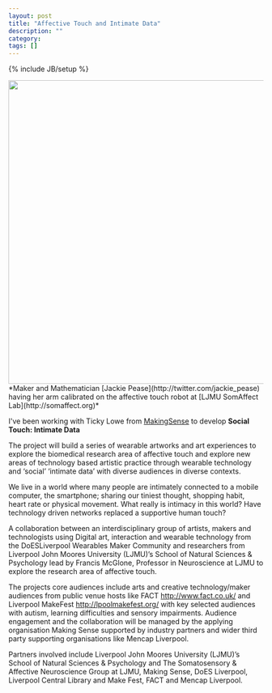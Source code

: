 ```yaml
---
layout: post
title: "Affective Touch and Intimate Data"
description: ""
category: 
tags: []
---
```

{% include JB/setup %}

<img src="https://pbs.twimg.com/media/Ca49o8HW8AAgwgL.jpg" width="600">
*Maker and Mathematician [Jackie Pease](http://twitter.com/jackie_pease) having her arm calibrated on the affective touch robot at [LJMU SomAffect Lab](http://somaffect.org)*

I've been working with Ticky Lowe from [MakingSense](http://www.tickylowe.com/?page_id=16) to develop **Social Touch: Intimate Data**

The project will build a series of wearable artworks and art experiences to explore the biomedical research area of affective touch and explore new areas of technology based artistic practice through wearable technology and ‘social’ ‘intimate data’ with diverse audiences in diverse contexts.

We live in a world where many people are intimately connected to a mobile computer, the smartphone; sharing our tiniest thought, shopping habit, heart rate or physical movement. What really is intimacy in this world? Have technology driven networks replaced a supportive human touch?

A collaboration between an interdisciplinary group of artists, makers and technologists using Digital art, interaction and wearable technology from the DoESLiverpool Wearables Maker Community and researchers from Liverpool John Moores University (LJMU)’s School of Natural Sciences & Psychology lead by Francis McGlone, Professor in Neuroscience at LJMU to explore the research area of affective touch.

The projects core audiences include arts and creative technology/maker audiences from public venue hosts like FACT http://www.fact.co.uk/ and Liverpool MakeFest http://lpoolmakefest.org/ with key selected audiences with autism, learning difficulties and sensory impairments. Audience engagement and the collaboration will be managed by the applying organisation Making Sense supported by industry partners and wider third party supporting organisations like Mencap Liverpool.

Partners involved include Liverpool John Moores University (LJMU)’s School of Natural Sciences & Psychology and The Somatosensory & Affective Neuroscience Group at LJMU, Making Sense, DoES Liverpool, Liverpool Central Library and Make Fest, FACT and Mencap Liverpool.

